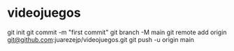 # videojuegos
git init
git commit -m "first commit"
git branch -M main
git remote add origin git@github.com:juarezejp/videojuegos.git
git push -u origin main
